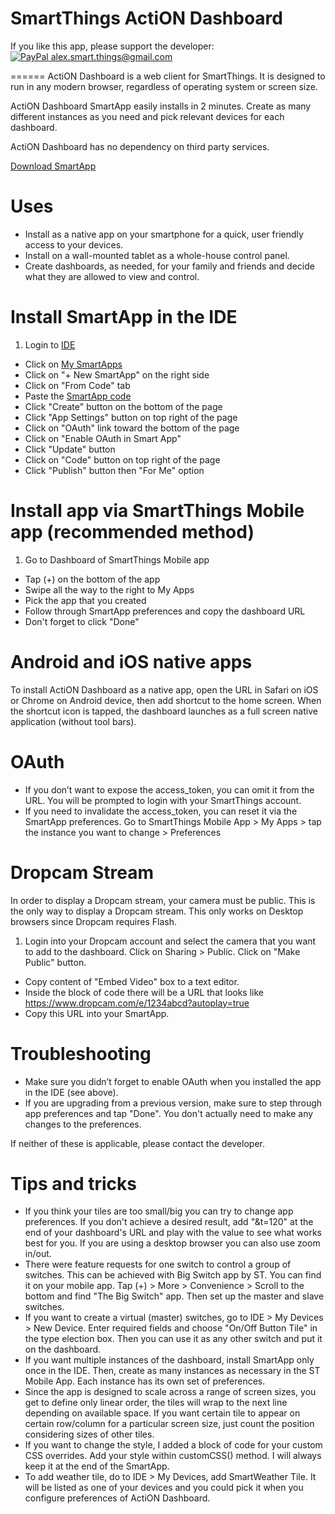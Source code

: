 SmartThings ActiON Dashboard
======

If you like this app, please support the developer:<br/> [![PayPal](https://www.paypalobjects.com/en_US/i/btn/btn_donate_SM.gif) alex.smart.things@gmail.com](https://www.paypal.com/cgi-bin/webscr?cmd=_s-xclick&hosted_button_id=A5K5L44TEF77U)

======
ActiON Dashboard is a web client for SmartThings. It is designed to run in any modern browser, regardless of operating system or screen size.

ActiON Dashboard SmartApp easily installs in 2 minutes. Create as many different instances as you need and pick relevant devices for each dashboard.

ActiON Dashboard has no dependency on third party services.

[Download SmartApp](https://github.com/625alex/ActiON-Dashboard/blob/master/app-v4/ActiON4SmartApp.groovy)

Uses
======
* Install as a native app on your smartphone for a quick, user friendly access to your devices.
* Install on a wall-mounted tablet as a whole-house control panel.
* Create dashboards, as needed, for your family and friends and decide what they are allowed to view and control.

Install SmartApp in the IDE
======
1. Login to [IDE](https://graph.api.smartthings.com/)
* Click on [My SmartApps]( https://graph.api.smartthings.com/ide/apps)
* Click on "+ New SmartApp" on the right side
* Click on "From Code" tab
* Paste the [SmartApp code](https://github.com/625alex/ActiON-Dashboard/blob/master/app-v4/ActiON4SmartApp.groovy)
* Click "Create" button on the bottom of the page
* Click "App Settings" button on top right of the page
* Click on "OAuth" link toward the bottom of the page
* Click on "Enable OAuth in Smart App"
* Click "Update" button
* Click on "Code" button on top right of the page
* Click "Publish" button then "For Me" option

Install app via SmartThings Mobile app (recommended method)
======

1. Go to Dashboard of SmartThings Mobile app
* Tap (+) on the bottom of the app
* Swipe all the way to the right to My Apps
* Pick the app that you created
* Follow through SmartApp preferences and copy the dashboard URL
* Don't forget to click "Done"

Android and iOS native apps
=====
To install ActiON Dashboard as a native app, open the URL in Safari on iOS or Chrome on Android device, then add shortcut to the home screen. When the shortcut icon is tapped, the dashboard launches as a full screen native application (without tool bars).

OAuth
=====
* If you don’t want to expose the access_token, you can omit it from the URL. You will be prompted to login with your SmartThings account.
* If you need to invalidate the access_token, you can reset it via the SmartApp preferences. Go to SmartThings Mobile App > My Apps > tap the instance you want to change > Preferences

Dropcam Stream
=====
In order to display a Dropcam stream, your camera must be public. This is the only way to display a Dropcam stream. This only works on Desktop browsers since Dropcam requires Flash.

1. Login into your Dropcam account and select the camera that you want to add to the dashboard. Click on Sharing > Public. Click on "Make Public" button.
* Copy content of "Embed Video" box to a text editor.
* Inside the block of code there will be a URL that looks like 
https://www.dropcam.com/e/1234abcd?autoplay=true
* Copy this URL into your SmartApp.

Troubleshooting
=====
-	Make sure you didn’t forget to enable OAuth when you installed the app in the IDE (see above).
-	If you are upgrading from a previous version, make sure to step through app preferences and tap "Done". You don't actually need to make any changes to the preferences.

If neither of these is applicable, please contact the developer.

Tips and tricks
=====
*	If you think your tiles are too small/big you can try to change app preferences. If you don't achieve a desired result, add "&t=120" at the end of your dashboard's URL and play with the value to see what works best for you. If you are using a desktop browser you can also use zoom in/out.
*	There were feature requests for one switch to control a group of switches. This can be achieved with Big Switch app by ST. You can find it on your mobile app. Tap (+) > More > Convenience > Scroll to the bottom and find "The Big Switch" app. Then set up the master and slave switches.
* If you want to create a virtual (master) switches, go to IDE > My Devices > New Device. Enter required fields and choose "On/Off Button Tile" in the type election box. Then you can use it as any other switch and put it on the dashboard.
*	If you want multiple instances of the dashboard, install SmartApp only once in the IDE. Then, create as many instances as necessary in the ST Mobile App. Each instance has its own set of preferences.
*	Since the app is designed to scale across a range of screen sizes, you get to define only linear order, the tiles will wrap to the next line depending on available space. If you want certain tile to appear on certain row/column for a particular screen size, just count the position considering sizes of other tiles.
*	If you want to change the style, I added a block of code for your custom CSS overrides. Add your style within customCSS() method. I will always keep it at the end of the SmartApp.
*	To add weather tile, do to IDE > My Devices, add SmartWeather Tile. It will be listed as one of your devices and you could pick it when you configure preferences of ActiON Dashboard.
